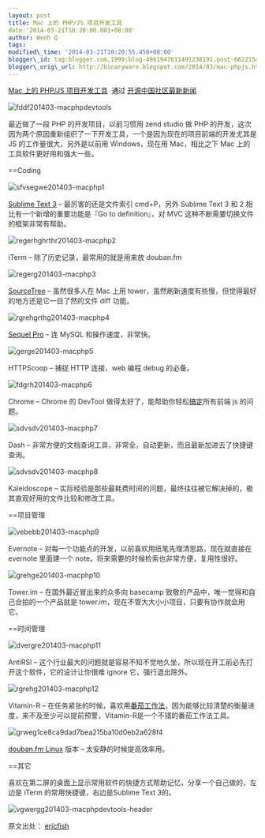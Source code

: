 ```yaml
--- 
layout: post 
title: Mac 上的 PHP/JS 项目开发工具 
date:'2014-03-21T10:20:00.001+08:00' 
author: Wenh Q
tags:
modified\_time: '2014-03-21T10:20:55.458+08:00' 
blogger\_id: tag:blogger.com,1999:blog-4961947611491238191.post-66221543797730897
blogger\_orig\_url: http://binaryware.blogspot.com/2014/03/mac-phpjs.html
--- 
```

[Mac 上的
PHP/JS
项目开发工具](http://www.oschina.net/news/49939/php-js-tools-in-mac)  通过
[开源中国社区最新新闻](http://www.oschina.net/?from=rss)
<div dir="ltr"
style="color: #303030; font-size: 14px; line-height: 20px; margin-top: 15px;">

![fddf201403-macphpdevtools](http://static.oschina.net/uploads/img/201403/21075522_T9ei.jpg)

最近做了一段 PHP 的开发项目，以前习惯用 zend studio 做 PHP
的开发，这次因为两个原因重新组织了一下开发工具，一个是因为现在的项目前端的开发尤其是
JS 的工作量很大，另外是以前用 Windows，现在用 Mac，相比之下 Mac
上的工具软件更好用和强大一些。

==Coding

![sfvsegwe201403-macphp1](http://static.oschina.net/uploads/img/201403/21075522_83sy.png)

[Sublime Text 3](http://www.oschina.net/p/sublimetext) –
最厉害的还是文件索引 cmd+P，另外 Sublime Text 3 和 2
相比有一个新增的重要功能是『Go to definition』，对 MVC
这种不断需要切换文件的框架非常有帮助。

![regerhghrthr201403-macphp2](http://static.oschina.net/uploads/img/201403/21075522_WHeC.png)

iTerm – 除了历史记录，最常用的就是用来放 douban.fm

![regerg201403-macphp3](http://static.oschina.net/uploads/img/201403/21075522_i7hH.png)

[SourceTree](http://www.oschina.net/p/sourcetree) – 虽然很多人在 Mac
上用 tower，虽然刷新速度有些慢，但觉得最好的地方还是它一目了然的文件
diff 功能。

![rgrehgrthg201403-macphp4](http://static.oschina.net/uploads/img/201403/21075522_PICP.png)

[Sequel Pro](http://www.oschina.net/p/sequel+pro) – 连 MySQL
和操作速度，非常快。

![gerge201403-macphp5](http://static.oschina.net/uploads/img/201403/21075523_9QoQ.png)

HTTPScoop – 捕捉 HTTP 连接，web 编程 debug 的必备。

![fdgrh201403-macphp6](http://static.oschina.net/uploads/img/201403/21075523_dukY.png)

Chrome – Chrome 的 DevTool
做得太好了，能帮助你轻松[搞定](http://www.amazon.cn/gp/product/B007XPTAIS/ref=as_li_qf_sp_asin_il_tl?ie=UTF8&tag=vastwork-23&linkCode=as2&camp=536&creative=3200&creativeASIN=B007XPTAIS "搞定(套装共3册) ")所有前端
js 的问题。

![sdvsdv201403-macphp7](http://static.oschina.net/uploads/img/201403/21075523_EoPq.png)

Dash –
非常方便的文档查询工具，非常全，自动更新，而且最新加进去了快捷键查询。

![sdvsdv201403-macphp8](http://static.oschina.net/uploads/img/201403/21075523_1Wu0.png)

Kaleidoscope –
实际经验是那些最耗费时间的问题，最终往往被它解决掉的，极其直观好用的文件比较和修改工具。

==项目管理

![vebebb201403-macphp9](http://static.oschina.net/uploads/img/201403/21075523_qNh6.png)

Evernote – 对每一个功能点的开发，以前喜欢用纸笔先理清思路，现在就直接在
evernote 里面建一个 note，将来需要的时候检索也非常方便，复用性很好。

![grehge201403-macphp10](http://static.oschina.net/uploads/img/201403/21075523_fy8g.png)



Tower.im – 在国外最近冒出来的众多向 basecamp
致敬的产品中，唯一觉得和自己合拍的一个产品就是
tower.im，现在不管大大小小项目，只要有协作就会用它。

==时间管理

![dvergre201403-macphp11](http://static.oschina.net/uploads/img/201403/21075523_KhsP.png)

AntiRSI –
这个行业最大的问题就是容易不知不觉地久坐，所以现在开工前必先打开这个软件，它的设计让你很难
ignore 它，强行退出除外。

![rgrehg201403-macphp12](http://static.oschina.net/uploads/img/201403/21075524_S7MT.png)

Vitamin-R –
在任务紧张的时候，喜欢用[番茄工作法](http://www.amazon.cn/gp/product/B004O9F71K/ref=as_li_qf_sp_asin_il_tl?ie=UTF8&camp=536&creative=3200&creativeASIN=B004O9F71K&linkCode=as2&tag=vastwork-23 "番茄工作法图解:简单易行的时间管理方法 ")，因为能够比较清楚的衡量进度，来不及至少可以提前预警，Vitamin-R是一个不错的番茄工作法工具。

![grweg1ce8ca9dad7bea215ba10d0eb2a628f4](http://static.oschina.net/uploads/img/201403/21075524_ASRk.jpg)

[douban.fm Linux](https://github.com/turingou/douban.fm) 版本 –
太安静的时候提高效率用。

==其它

喜欢在第二屏的桌面上显示常用软件的快捷方式帮助记忆，分享一个自己做的，左边是
iTerm 的常用快捷键，右边是Sublime Text 3的。

![vgwergg201403-macphpdevtools-header](http://static.oschina.net/uploads/img/201403/21075524_nFSP.jpg)

原文出处： [ericfish](http://www.ericfish.com/2014/03/18/mac-%E4%B8%8A%E7%9A%84-php-%E9%A1%B9%E7%9B%AE%E5%BC%80%E5%8F%91%E5%B7%A5%E5%85%B7.htm)  

</div>
